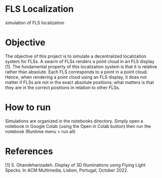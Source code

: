# FLS Localization
simulation of FLS localization


# Objective
The objective of this project is to simulate a decentralized localization system for FLSs. A swarm of FLSs renders a point cloud in an FLS display [1]. The fundamental property of this localization system is that it is relative rather than absolute. Each FLS corresponds to a point in a point cloud. Hence, when rendering a point cloud using an FLS display, it does not matter if FLSs are not in the exact absolute positions; what matters is that they are in the correct positions in relation to other FLSs.

# How to run
Simulations are organized in the notebooks directory. Simply open a notebook in Google Colab (using the Open in Colab button) then run the notebook (Runtime menu > run all)

# References
[1] S. Ghandeharizadeh. Display of 3D Illuminations using Flying Light Specks. In ACM Multimedia, Lisbon, Portugal, October 2022.
